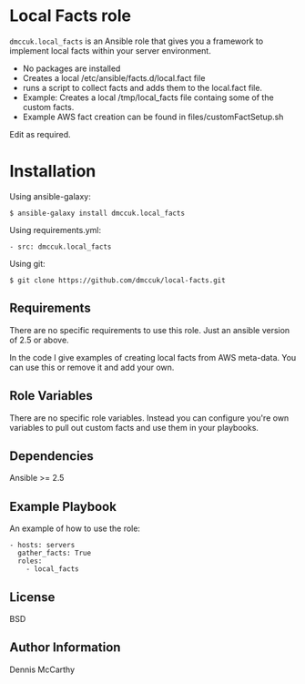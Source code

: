 Local Facts role
=========

````dmccuk.local_facts```` is an Ansible role that gives you a framework to implement local facts within your server environment.
 * No packages are installed
 * Creates a local /etc/ansible/facts.d/local.fact file
 * runs a script to collect facts and adds them to the local.fact file.
 * Example: Creates a local /tmp/local_facts file containg some of the custom facts.
 * Example AWS fact creation can be found in files/customFactSetup.sh

Edit as required.

Installation
===========

Using ansible-galaxy:
````
$ ansible-galaxy install dmccuk.local_facts
````

Using requirements.yml:
```
- src: dmccuk.local_facts
````

Using git:
````
$ git clone https://github.com/dmccuk/local-facts.git
````

Requirements
------------

There are no specific requirements to use this role. Just an ansible version of 2.5 or above.

In the code I give examples of creating local facts from AWS meta-data. You can use this or remove it and add your own.

Role Variables
--------------

There are no specific role variables. Instead you can configure you're own variables to pull out custom facts and use them in your playbooks.

Dependencies
------------

Ansible >= 2.5

Example Playbook
----------------

An example of how to use the role:

````
- hosts: servers
  gather_facts: True
  roles:
    - local_facts
````

License
-------

BSD

Author Information
------------------

Dennis McCarthy
